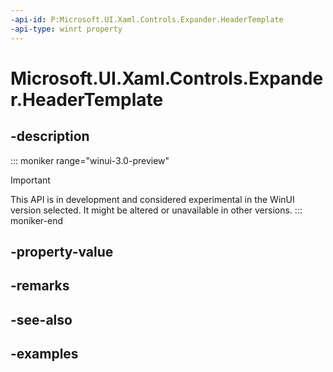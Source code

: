 ```yaml
---
-api-id: P:Microsoft.UI.Xaml.Controls.Expander.HeaderTemplate
-api-type: winrt property
---
```


# Microsoft.UI.Xaml.Controls.Expander.HeaderTemplate

<!--
public Windows.UI.Xaml.DataTemplate HeaderTemplate { get; set; }
-->


## -description

::: moniker range="winui-3.0-preview"
> [!Important]
> This API is in development and considered experimental in the WinUI version selected. It might be altered or unavailable in other versions.
::: moniker-end

## -property-value

## -remarks

## -see-also

## -examples



